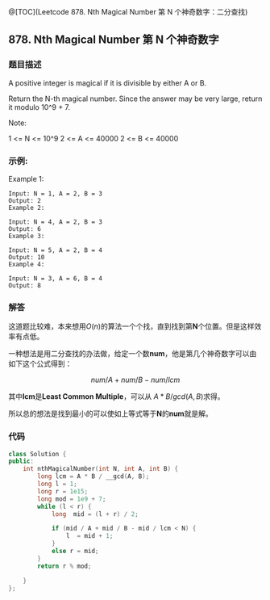 @[TOC](Leetcode 878. Nth Magical Number 第 N 个神奇数字：二分查找)

## 878. Nth Magical Number 第 N 个神奇数字
### 题目描述
A positive integer is magical if it is divisible by either A or B.

Return the N-th magical number.  Since the answer may be very large, return it modulo 10^9 + 7.


Note:

1 <= N <= 10^9
2 <= A <= 40000
2 <= B <= 40000
### 示例:
 

Example 1:

    Input: N = 1, A = 2, B = 3
    Output: 2
    Example 2:

    Input: N = 4, A = 2, B = 3
    Output: 6
    Example 3:

    Input: N = 5, A = 2, B = 4
    Output: 10
    Example 4:

    Input: N = 3, A = 6, B = 4
    Output: 8
 


### 解答

这道题比较难，本来想用$O(n)$的算法一个个找，直到找到第**N**个位置。但是这样效率有点低。

一种想法是用二分查找的办法做，给定一个数**num**，他是第几个神奇数字可以由如下这个公式得到：

$$num/ A + num/ B - num/ lcm$$

其中**lcm**是**Least Common Multiple**，可以从 $A * B / gcd(A, B)$求得。

所以总的想法是找到最小的可以使如上等式等于**N**的**num**就是解。

### 代码  


```cpp
class Solution {
public:
    int nthMagicalNumber(int N, int A, int B) {
        long lcm = A * B / __gcd(A, B);
        long l = 1;
        long r = 1e15;
        long mod = 1e9 + 7;
        while (l < r) {
            long  mid = (l + r) / 2;

            if (mid / A + mid / B - mid / lcm < N) {
                l  = mid + 1;
            }
            else r = mid;
        }
        return r % mod;

    }
};
```